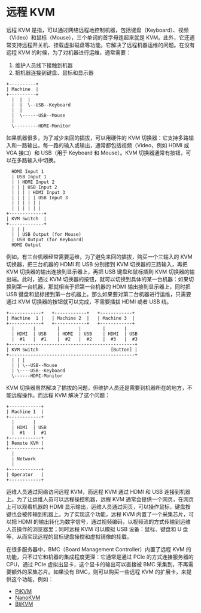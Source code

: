 # 远程 KVM

远程 KVM 是指，可以通过网络远程地控制机器，包括键盘（Keyboard）、视频（Video）和鼠标（Mouse），三个单词的首字母连起来就是 KVM。此外，它还通常支持远程开关机、挂载虚拟磁盘等功能。它解决了远程机器运维的问题。在没有远程 KVM 的时候，为了对机器进行运维，通常需要：

1. 维护人员线下接触到机器
2. 把机器连接到键盘、鼠标和显示器

```
+----------+
| Machine  |
+----------+
  |  |  |
  |  |  \--USB--Keyboard
  |  |
  |  \------USB--Mouse
  |
  \---------HDMI-Monitor
```

如果机器很多，为了减少来回的插拔，可以用硬件的 KVM 切换器：它支持多路输入和一路输出，每一路的输入或输出，通常都包括视频（Video，例如 HDMI 或 VGA 接口）和 USB（用于 Keyboard 和 Mouse）。KVM 切换器通常有按钮，可以在多路输入中切换。

```
  HDMI Input 1
  | USB Input 1
  | | HDMI Input 2
  | | | USB Input 2
  | | | | HDMI Input 3
  | | | | | USB Input 3
  | | | | | |
  | | | | | |
+-------------+
| KVM Switch  |
+-------------+
  | | |
  | | USB Output (for Mouse)
  | USB Output (for Keyboard)
  HDMI Output
```

例如，有三台机器经常需要运维，为了避免来回的插拔，购买一个三输入的 KVM 切换器，把三台机器的 HDMI 和 USB 分别接到 KVM 切换器的三路输入，再把 KVM 切换器的输出连接到显示器上，再把 USB 键盘和鼠标插到 KVM 切换器的输出端。此时，通过 KVM 切换器的按钮，就可以切换到具体的某一台机器：如果切换到第一台机器，那就相当于把第一台机器的 HDMI 输出接到显示器上，同时把 USB 键盘和鼠标接到第一台机器上。那么如果要对第二台机器进行运维，只需要通过 KVM 切换器的按钮就可以完成，不需要插拔 HDMI 或者 USB 线。

```
+------------+   +------------+   +------------+
| Machine  1 |   | Machine 2  |   | Machine 3  |
+------------+   +------------+   +------------+
  |       |        |       |        |       |
  | HDMI  | USB    | HDMI  | USB    | HDMI  | USB
  |  #1   |  #1    |  #2   |  #2    |  #3   |  #3
+-----------------------------------------------+
| KVM Switch                           [Button] |
+-----------------------------------------------+
  | | |
  | | \--USB--Mouse
  | \----USB--Keyboard
  \------HDMI-Monitor
```

KVM 切换器虽然解决了插拔的问题，但维护人员还是需要到机器所在的地方，不能远程操作。而远程 KVM 解决了这个问题：

```
+------------+
| Machine 1  |
+------------+
  |       |
  | HDMI  | USB
  |  #1   |  #1
+------------+
| Remote KVM |
+------------+
  |
  | Network
  |
+------------+
| Operator   |
+------------+
```

运维人员通过网络访问远程 KVM，而远程 KVM 通过 HDMI 和 USB 连接到机器上。为了让运维人员可以远程操控机器，远程 KVM 通常会提供一个网页，在网页上可以观看机器的 HDMI 显示输出，运维人员通过网页，可以操作鼠标，键盘按键也会被传输到机器上。为了实现这个功能，远程 KVM 内置了一个采集芯片，可以把 HDMI 的输出转化为数字信号，通过视频编码，以视频流的方式传输到运维人员操作的浏览器里；同时远程 KVM 可以模拟 USB 设备：鼠标、键盘和 U 盘等，从而实现远程的鼠标键盘操控和虚拟镜像的挂载。

在很多服务器中，BMC（Board Management Controller）内置了远程 KVM 的功能，只不过它和机器的集成程度更深：它通常是通过 PCIe 的方式连接服务器的 CPU，通过 PCIe 虚拟出显卡，这个显卡的输出可以直接被 BMC 采集到，不再需要额外的采集芯片。如果没有 BMC，则可以购买一些远程 KVM 的扩展卡，来提供这个功能，例如：

- [PiKVM](https://pikvm.org/)
- [NanoKVM](https://wiki.sipeed.com/nanokvm)
- [BliKVM](https://www.blicube.com/blikvm-products/)
